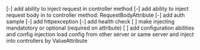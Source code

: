 ﻿[-] add ability to inject request in controller method
[-] add ability to inject request body in to controller method: RequestBodyAttribute
[-] add auth sample
[-] add httpexception
[-] add health check
[ ] make injecting mandatotory or optional (required on attribute) 
[ ] add configuration abilities and config injection
  load config from other server or same server and inject into controllers by ValueAttribute
